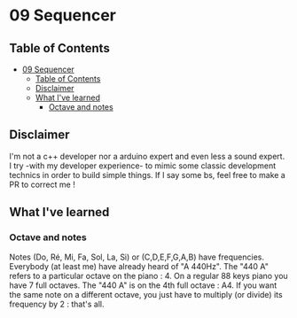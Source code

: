 # 09 Sequencer
## Table of Contents
- [09 Sequencer](#09-sequencer)
  - [Table of Contents](#table-of-contents)
  - [Disclaimer](#disclaimer)
  - [What I've learned](#what-ive-learned)
    - [Octave and notes](#octave-and-notes)
   
## Disclaimer
I'm not a c++ developer nor a arduino expert and even less a sound expert. I try -with my developer experience- to mimic some classic development technics in order to build simple things. If I say some bs, feel free to make a PR to correct me ! 
## What I've learned

### Octave and notes
Notes (Do, Ré, Mi, Fa, Sol, La, Si) or (C,D,E,F,G,A,B) have frequencies. Everybody (at least me) have already heard of "A 440Hz".
The "440 A" refers to a particular octave on the piano : 4. On a regular 88 keys piano you have 7 full octaves. The "440 A" is on the 4th full octave : A4.
If you want the same note on a different octave, you just have to multiply (or divide) its frequency by 2 : that's all.

